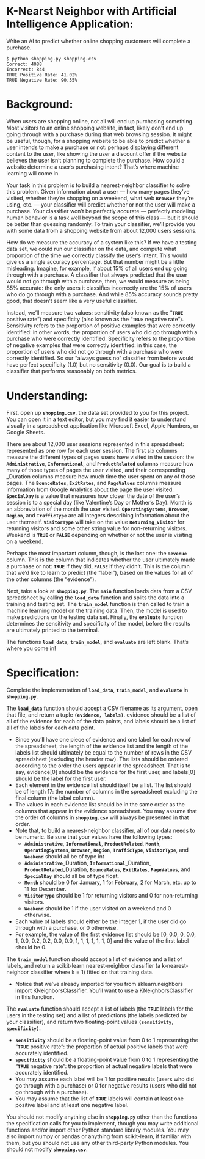 # K-Nearst Neighbor with Artificial Intelligence Application:
Write an AI to predict whether online shopping customers will complete a purchase.

```
$ python shopping.py shopping.csv
Correct: 4088
Incorrect: 844
TRUE Positive Rate: 41.02%
TRUE Negative Rate: 90.55%
```

# Background:

When users are shopping online, not all will end up purchasing something. Most visitors to an online shopping website, in fact, likely don’t end up going through with a purchase during that web browsing session. It might be useful, though, for a shopping website to be able to predict whether a user intends to make a purchase or not: perhaps displaying different content to the user, like showing the user a discount offer if the website believes the user isn’t planning to complete the purchase. How could a website determine a user’s purchasing intent? That’s where machine learning will come in.

Your task in this problem is to build a nearest-neighbor classifier to solve this problem. Given information about a user — how many pages they’ve visited, whether they’re shopping on a weekend, what web **`Browser`** they’re using, etc. — your classifier will predict whether or not the user will make a purchase. Your classifier won’t be perfectly accurate — perfectly modeling human behavior is a task well beyond the scope of this class — but it should be better than guessing randomly. To train your classifier, we’ll provide you with some data from a shopping website from about 12,000 users sessions.

How do we measure the accuracy of a system like this? If we have a testing data set, we could run our classifier on the data, and compute what proportion of the time we correctly classify the user’s intent. This would give us a single accuracy percentage. But that number might be a little misleading. Imagine, for example, if about 15% of all users end up going through with a purchase. A classifier that always predicted that the user would not go through with a purchase, then, we would measure as being 85% accurate: the only users it classifies incorrectly are the 15% of users who do go through with a purchase. And while 85% accuracy sounds pretty good, that doesn’t seem like a very useful classifier.

Instead, we’ll measure two values: sensitivity (also known as the “**`TRUE`** positive rate”) and specificity (also known as the “**`TRUE`** negative rate”). Sensitivity refers to the proportion of positive examples that were correctly identified: in other words, the proportion of users who did go through with a purchase who were correctly identified. Specificity refers to the proportion of negative examples that were correctly identified: in this case, the proportion of users who did not go through with a purchase who were correctly identified. So our “always guess no” classifier from before would have perfect specificity (1.0) but no sensitivity (0.0). Our goal is to build a classifier that performs reasonably on both metrics.

# Understanding:

First, open up **`shopping.csv`**, the data set provided to you for this project. You can open it in a text editor, but you may find it easier to understand visually in a spreadsheet application like Microsoft Excel, Apple Numbers, or Google Sheets.

There are about 12,000 user sessions represented in this spreadsheet: represented as one row for each user session. The first six columns measure the different types of pages users have visited in the session: the **`Administrative`**, **`Informational`**, and **`ProductRelated`** columns measure how many of those types of pages the user visited, and their corresponding _Duration columns measure how much time the user spent on any of those pages. The **`BounceRates`**, **`ExitRates`**, and **`PageValues`** columns measure information from Google Analytics about the page the user visited. **`SpecialDay`** is a value that measures how closer the date of the user’s session is to a special day (like Valentine’s Day or Mother’s Day). Month is an abbreviation of the month the user visited. **`OperatingSystems`**, **`Browser`**, **`Region`**, and **`TrafficType`** are all integers describing information about the user themself. **`VisitorType`** will take on the value **`Returning_Visitor`** for returning visitors and some other string value for non-returning visitors. Weekend is **`TRUE`** or **`FALSE`** depending on whether or not the user is visiting on a weekend.

Perhaps the most important column, though, is the last one: the **`Revenue`** column. This is the column that indicates whether the user ultimately made a purchase or not: **`TRUE`** if they did, **`FALSE`** if they didn’t. This is the column that we’d like to learn to predict (the “label”), based on the values for all of the other columns (the “evidence”).

Next, take a look at **`shopping.py`**. The **`main`** function loads data from a CSV spreadsheet by calling the **`load_data`** function and splits the data into a training and testing set. The **`train_model`** function is then called to train a machine learning model on the training data. Then, the model is used to make predictions on the testing data set. Finally, the **`evaluate`** function determines the sensitivity and specificity of the model, before the results are ultimately printed to the terminal.

The functions **`load_data`**, **`train_model`**, and **`evaluate`** are left blank. That’s where you come in!

# Specification:

Complete the implementation of **`load_data`**, **`train_model`**, and **`evaluate`** in **`shopping.py`**.

The **`load_data`** function should accept a CSV filename as its argument, open that file, and return a tuple **`(evidence, labels)`**. evidence should be a list of all of the evidence for each of the data points, and labels should be a list of all of the labels for each data point.

- Since you’ll have one piece of evidence and one label for each row of the spreadsheet, the length of the evidence list and the length of the labels list should ultimately be equal to the number of rows in the CSV spreadsheet (excluding the header row). The lists should be ordered according to the order the users appear in the spreadsheet. That is to say, evidence[0] should be the evidence for the first user, and labels[0] should be the label for the first user.
- Each element in the evidence list should itself be a list. The list should be of length 17: the number of columns in the spreadsheet excluding the final column (the label column).
- The values in each evidence list should be in the same order as the columns that appear in the evidence spreadsheet. You may assume that the order of columns in **`shopping.csv`** will always be presented in that order.
- Note that, to build a nearest-neighbor classifier, all of our data needs to be numeric. Be sure that your values have the following types:
    - **`Administrative`**, **`Informational`**, **`ProductRelated`**, **`Month`**,    **`OperatingSystems`**, **`Browser`**, **`Region`**, **`TrafficType`**,    **`VisitorType`**, and **`Weekend`** should all be of type int
    - **`Administrative`**_Duration, **`Informational`**_Duration,   **`ProductRelated`**_Duration, **`BounceRates`**, **`ExitRates`**, **`PageValues`**, and **`SpecialDay`** should all be of type float.
    - **`Month`** should be 0 for January, 1 for February, 2 for March, etc. up to 11 for December.
    - **`VisitorType`** should be 1 for returning visitors and 0 for non-returning visitors.
    - **`Weekend`** should be 1 if the user visited on a weekend and 0 otherwise.
- Each value of labels should either be the integer 1, if the user did go through with a purchase, or 0 otherwise.
- For example, the value of the first evidence list should be [0, 0.0, 0, 0.0, 1, 0.0, 0.2, 0.2, 0.0, 0.0, 1, 1, 1, 1, 1, 1, 0] and the value of the first label should be 0.

The **`train_model`** function should accept a list of evidence and a list of labels, and return a scikit-learn nearest-neighbor classifier (a k-nearest-neighbor classifier where k = 1) fitted on that training data.

- Notice that we’ve already imported for you from sklearn.neighbors import KNeighborsClassifier. You’ll want to use a KNeighborsClassifier in this function.

The **`evaluate`** function should accept a list of labels (the **`TRUE`** labels for the users in the testing set) and a list of predictions (the labels predicted by your classifier), and return two floating-point values **`(sensitivity, specificity)`**.

- **`sensitivity`** should be a floating-point value from 0 to 1 representing the “**`TRUE`** positive rate”: the proportion of actual positive labels that were accurately identified.
- **`specificity`** should be a floating-point value from 0 to 1 representing the “**`TRUE`** negative rate”: the proportion of actual negative labels that were accurately identified.
- You may assume each label will be 1 for positive results (users who did go through with a purchase) or 0 for negative results (users who did not go through with a purchase).
- You may assume that the list of **`TRUE`** labels will contain at least one positive label and at least one negative label.

You should not modify anything else in **`shopping.py`** other than the functions the specification calls for you to implement, though you may write additional functions and/or import other Python standard library modules. You may also import numpy or pandas or anything from scikit-learn, if familiar with them, but you should not use any other third-party Python modules. You should not modify **`shopping.csv`**.